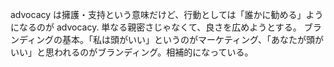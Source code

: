 advocacy は擁護・支持という意味だけど、行動としては「誰かに勧める」ようになるのが advocacy. 単なる親密さじゃなくて、良さを広めようとする。
ブランディングの基本。「私は頭がいい」というのがマーケティング、「あなたが頭がいい」と思われるのがブランディング。相補的になっている。
